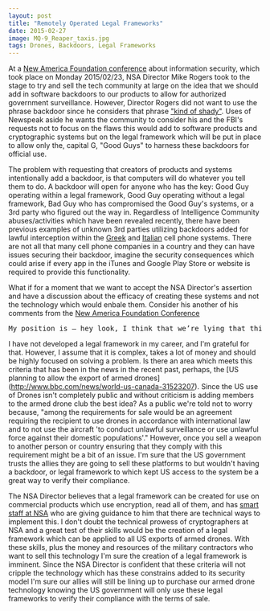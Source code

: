 ```yaml
---
layout: post
title: "Remotely Operated Legal Frameworks"
date: 2015-02-27
image: MQ-9_Reaper_taxis.jpg
tags: Drones, Backdoors, Legal Frameworks
---
```

At a [New America Foundation conference](http://www.newamerica.org/new-america/cybersecurity-for-a-new-america/) about information security, which took place on Monday 2015/02/23, NSA Director Mike Rogers took to the stage to try and sell the tech community at large on the idea that we should add in software backdoors to our products to allow for authorized government surveillance.  However, Director Rogers did not want to use the phrase backdoor since he considers that phrase ["kind of shady"](https://www.eff.org/deeplinks/2015/02/eff-nsa-if-rule-law-important-start-acting-it).  Uses of Newspeak aside he wants the community to consider his and the FBI's requests not to focus on the flaws this would add to software products and cryptographic systems but on the legal framework which will be put in place to allow only the, capital G, "Good Guys" to harness these backdoors for official use.  

The problem with requesting that creators of products and systems intentionally add a backdoor, is that computers will do whatever you tell them to do.  A backdoor will open for anyone who has the key: Good Guy operating within a legal framework,  Good Guy operating without a legal framework, Bad Guy who has compromised the Good Guy's systems, or a 3rd party who figured out the way in.  Regardless of Intelligence Community abuses/activities which have been revealed recently, there have been previous examples of unknown 3rd parties utilizing backdoors added for lawful interception within the [Greek](http://spectrum.ieee.org/telecom/security/the-athens-affair) and [Italian](http://www.theregister.co.uk/2008/04/14/telecom_italia_spying_probe_update) cell phone systems.  There are not all that many cell phone companies in a country and they can have issues securing their backdoor, imagine the security consequences which could arise if every app in the iTunes and Google Play Store or website is required to provide this functionality.  

What if for a moment that we want to accept the NSA Director's assertion and have a discussion about the efficacy of creating these systems and not the technology which would enbale them.  Consider his another of his comments from the [New America Foundation Conference](http://justsecurity.org/20304/transcript-nsa-director-mike-rogers-vs-yahoo-encryption-doors/)
<pre>
My position is — hey look, I think that we’re lying that this isn’t technically feasible. Now, it needs to be done within a framework. I’m the first to acknowledge that. You don’t want the FBI and you don’t want the NSA unilaterally deciding, so, what are we going to access and what are we not going to access? That shouldn’t be for us. I just believe that this is achievable. We’ll have to work our way through it. And I’m the first to acknowledge there are international implications. I think we can work our way through this.
</pre>
I have not developed a legal framework in my career, and I'm grateful for that.  However, I assume that it is complex, takes a lot of money and should be highly focused on solving a problem.  Is there an area which meets this criteria that has been in the news in the recent past, perhaps, the [US planning to allow the export of armed drones] (http://www.bbc.com/news/world-us-canada-31523207).  Since the US use of Drones isn't completely public and without criticism is adding members to the armed drone club the best idea?  As a public we're told not to worry because, "among the requirements for sale would be an agreement requiring the recipient to use drones in accordance with international law and to not use the aircraft 'to conduct unlawful surveillance or use unlawful force against their domestic populations'." However, once you sell a weapon to another person or country ensuring that they comply with this requirement might be a bit of an issue.  I'm sure that the US government trusts the allies they are going to sell these platforms to but wouldn't having a backdoor, or legal framework to which kept US access to the system be a great way to verify their compliance.

The NSA Director believes that a legal framework can be created for use on commercial products which use encryption, read all of them, and has [smart staff at NSA](http://www.cato.org/blog/what-nsa-director-mike-rogers-doesnt-get-about-encryption) who are giving guidance to him that there are technical ways to implement this.  I don't doubt the technical prowess of cryptographers at NSA and a great test of their skills would be the creation of a legal framework which can be applied to all US exports of armed drones.  With these skills, plus the money and resources of the military contractors who want to sell this technology I'm sure the creation of a legal framework is imminent.  Since the NSA Director is confident that these criteria will not cripple the technology which has these constrains added to its security model I'm sure our allies will still be lining up to purchase our armed drone technology knowing the US government will only use these legal frameworks to verify their compliance with the terms of sale.
